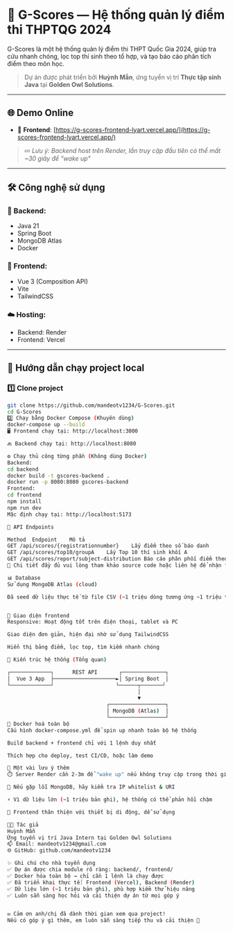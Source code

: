 # 🎯 G-Scores — Hệ thống quản lý điểm thi THPTQG 2024

G-Scores là một hệ thống quản lý điểm thi THPT Quốc Gia 2024, giúp tra cứu nhanh chóng, lọc top thí sinh theo tổ hợp, và tạo báo cáo phân tích điểm theo môn học.

> Dự án được phát triển bởi **Huỳnh Mẫn**, ứng tuyển vị trí **Thực tập sinh Java** tại **Golden Owl Solutions**.

---

## 🌐 Demo Online

- 🔗 **Frontend**: [https://g-scores-frontend-lyart.vercel.app/](https://g-scores-frontend-lyart.vercel.app/)

> 💤 *Lưu ý: Backend host trên Render, lần truy cập đầu tiên có thể mất ~30 giây để "wake up"*

---

## 🛠️ Công nghệ sử dụng

### 🔧 Backend:
- Java 21
- Spring Boot
- MongoDB Atlas
- Docker

### 🎨 Frontend:
- Vue 3 (Composition API)
- Vite
- TailwindCSS

### ☁️ Hosting:
- Backend: Render
- Frontend: Vercel

---

## 🚀 Hướng dẫn chạy project local

### 1️⃣ Clone project
```bash
git clone https://github.com/mandeotv1234/G-Scores.git
cd G-Scores
2️⃣ Chạy bằng Docker Compose (Khuyên dùng)  
docker-compose up --build
🖥️ Frontend chạy tại: http://localhost:3000

🔙 Backend chạy tại: http://localhost:8080

⚙️ Chạy thủ công từng phần (Không dùng Docker)
Backend:  
cd backend
docker build -t gscores-backend .
docker run -p 8080:8080 gscores-backend
Frontend:  
cd frontend
npm install
npm run dev
Mặc định chạy tại: http://localhost:5173

📄 API Endpoints

Method	Endpoint	Mô tả
GET	/api/scores/{registrationnumber}	Lấy điểm theo số báo danh
GET	/api/scores/top10/groupA	Lấy Top 10 thí sinh khối A
GET	/api/scores/report/subject-distribution	Báo cáo phân phối điểm theo môn
📘 Chi tiết đầy đủ vui lòng tham khảo source code hoặc liên hệ để nhận file Swagger JSON.

📊 Database
Sử dụng MongoDB Atlas (cloud)

Đã seed dữ liệu thực tế từ file CSV (~1 triệu dòng tương ứng ~1 triệu thí sinh)


📱 Giao diện frontend
Responsive: Hoạt động tốt trên điện thoại, tablet và PC

Giao diện đơn giản, hiện đại nhờ sử dụng TailwindCSS

Hiển thị bảng điểm, lọc top, tìm kiếm nhanh chóng

🧠 Kiến trúc hệ thống (Tổng quan)  

┌─────────────┐      REST API       ┌──────────────┐
│  Vue 3 App  ├────────────────────►│ Spring Boot  │
└─────────────┘                    └──────┬───────┘
                                          │
                                          ▼
                                ┌──────────────────┐
                                │ MongoDB (Atlas)  │
                                └──────────────────┘
🐳 Docker hoá toàn bộ
Cấu hình docker-compose.yml để spin up nhanh toàn bộ hệ thống

Build backend + frontend chỉ với 1 lệnh duy nhất

Thích hợp cho deploy, test CI/CD, hoặc làm demo

📝 Một vài lưu ý thêm
⏱️ Server Render cần 2-3m để "wake up" nếu không truy cập trong thời gian dài

🔐 Nếu gặp lỗi MongoDB, hãy kiểm tra IP whitelist & URI

⚡ Vì dữ liệu lớn (~1 triệu bản ghi), hệ thống có thể phản hồi chậm

📱 Frontend thân thiện với thiết bị di động, dễ sử dụng

👨‍💻 Tác giả
Huỳnh Mẫn
Ứng tuyển vị trí Java Intern tại Golden Owl Solutions
📫 Email: mandeotv1234@gmail.com
🌐 GitHub: github.com/mandeotv1234

✨ Ghi chú cho nhà tuyển dụng
✅ Dự án được chia module rõ ràng: backend/, frontend/
✅ Docker hóa toàn bộ → chỉ cần 1 lệnh là chạy được
✅ Đã triển khai thực tế: Frontend (Vercel), Backend (Render)
✅ Dữ liệu lớn (~1 triệu bản ghi), phù hợp kiểm thử hiệu năng
✅ Luôn sẵn sàng học hỏi và cải thiện dự án từ mọi góp ý


✉️ Cảm ơn anh/chị đã dành thời gian xem qua project!
Nếu có góp ý gì thêm, em luôn sẵn sàng tiếp thu và cải thiện 💪

